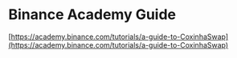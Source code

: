 # Binance Academy Guide

[https://academy.binance.com/tutorials/a-guide-to-CoxinhaSwap](https://academy.binance.com/tutorials/a-guide-to-CoxinhaSwap)

